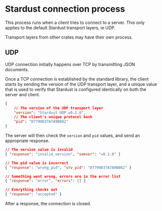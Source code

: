 # Stardust connection process
This process runs when a client tries to connect to a server.
This only applies to the default Stardust transport layers, ie UDP.

Transport layers from other crates may have their own process.

## UDP
UDP connection initially happens over TCP by transmitting JSON documents.

Once a TCP connection is established by the standard library, the client starts by sending the version of the UDP transport layer, and a unique value that is used to verify that Stardust is configured identically on both the server and client.

```json
{
    // The version of the UDP transport layer
    "version": "Stardust UDP v0.1.0",
    // The client's unique protocol hash
    "pid": "D7799D37A7A9B082"
}
```

The server will then check the `version` and `pid` values, and send an appropriate response.

```json
// The version value is invalid
{ "response": "invalid_version", "semver": "=0.1.0" }
```
```json
// The pid value is incorrect
{ "response": "wrong_pid", "srv_pid": "D7799D37A7A9B082" }
```
```json
// Something went wrong, errors are in the error list
{ "response": "error", "errors": [] }
```
```json
// Everything checks out
{ "response": "accepted" }
```

After a response, the connection is closed.